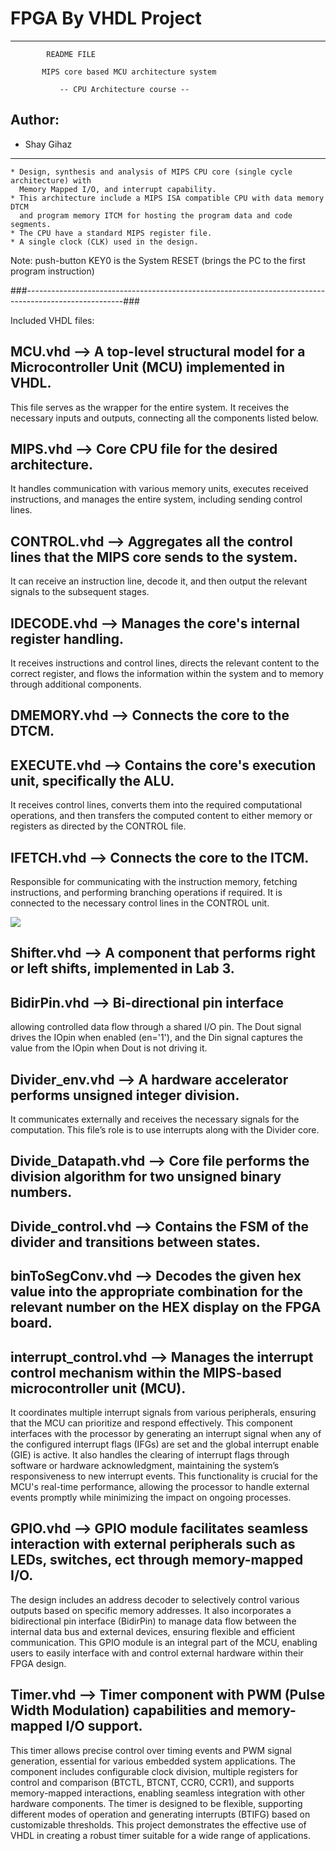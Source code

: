 # FPGA By VHDL Project

--------------------------------------------------------------

 			README FILE
      
    	   MIPS core based MCU architecture system

               -- CPU Architecture course --
		 

## Author:
- Shay Gihaz

		      
--------------------------------------------------------------

	* Design, synthesis and analysis of MIPS CPU core (single cycle architecture) with
  	  Memory Mapped I/O, and interrupt capability.
	* This architecture include a MIPS ISA compatible CPU with data memory DTCM
	  and program memory ITCM for hosting the program data and code segments. 
	* The CPU have a standard MIPS register file.
	* A single clock (CLK) used in the design.
 
 Note: push-button KEY0 is the System RESET (brings the PC to the first program instruction)
 
###------------------------------------------------------------------------------------------------------###

Included VHDL files:


## MCU.vhd --> A top-level structural model for a Microcontroller Unit (MCU) implemented in VHDL.
This file serves as the wrapper for the entire system. It receives the necessary inputs and outputs, connecting all the components listed below.
 


## MIPS.vhd --> Core CPU file for the desired architecture.
It handles communication with various memory units, executes received instructions, and manages the entire system, including sending control lines.



## CONTROL.vhd --> Aggregates all the control lines that the MIPS core sends to the system. 
It can receive an instruction line, decode it, and then output the relevant signals to the subsequent stages.



## IDECODE.vhd --> Manages the core's internal register handling. 
It receives instructions and control lines, directs the relevant content to the correct register, and flows the information within the system and to memory through additional components.



## DMEMORY.vhd --> Connects the core to the DTCM.



## EXECUTE.vhd --> Contains the core's execution unit, specifically the ALU.
It receives control lines, converts them into the required computational operations, and then transfers the computed content to either memory or registers as directed by the CONTROL file.



## IFETCH.vhd --> Connects the core to the ITCM.
Responsible for communicating with the instruction memory, fetching instructions, and performing branching operations if required. It is connected to the necessary control lines in the CONTROL unit.



<img src="MIPS_RTL.jpg"><img>




## Shifter.vhd --> A component that performs right or left shifts, implemented in Lab 3.



## BidirPin.vhd --> Bi-directional pin interface
allowing controlled data flow through a shared I/O pin. The Dout signal drives the IOpin when enabled (en='1'), and the Din signal captures the value from the IOpin when Dout is not driving it.



## Divider_env.vhd --> A hardware accelerator performs unsigned integer division.
It communicates externally and receives the necessary signals for the computation. This file’s role is to use interrupts along with the Divider core.



## Divide_Datapath.vhd --> Core file performs the division algorithm for two unsigned binary numbers.



## Divide_control.vhd --> Contains the FSM of the divider and transitions between states.



## binToSegConv.vhd --> Decodes the given hex value into the appropriate combination for the relevant number on the HEX display on the FPGA board.



## interrupt_control.vhd --> Manages the interrupt control mechanism within the MIPS-based microcontroller unit (MCU).
It coordinates multiple interrupt signals from various peripherals, ensuring that the MCU can prioritize and respond effectively. This component interfaces with the processor by generating an interrupt signal when any of the configured interrupt flags (IFGs) are set and the global interrupt enable (GIE) is active. It also handles the clearing of interrupt flags through software or hardware acknowledgment, maintaining the system’s responsiveness to new interrupt events. This functionality is crucial for the MCU's real-time performance, allowing the processor to handle external events promptly while minimizing the impact on ongoing processes.



## GPIO.vhd --> GPIO module facilitates seamless interaction with external peripherals such as LEDs, switches, ect through memory-mapped I/O.
The design includes an address decoder to selectively control various outputs based on specific memory addresses. It also incorporates a bidirectional pin interface (BidirPin) to manage data flow between the internal data bus and external devices, ensuring flexible and efficient communication. This GPIO module is an integral part of the MCU, enabling users to easily interface with and control external hardware within their FPGA design.



## Timer.vhd --> Timer component with PWM (Pulse Width Modulation) capabilities and memory-mapped I/O support. 
This timer allows precise control over timing events and PWM signal generation, essential for various embedded system applications. The component includes configurable clock division, multiple registers for control and comparison (BTCTL, BTCNT, CCR0, CCR1), and supports memory-mapped interactions, enabling seamless integration with other hardware components. The timer is designed to be flexible, supporting different modes of operation and generating interrupts (BTIFG) based on customizable thresholds. This project demonstrates the effective use of VHDL in creating a robust timer suitable for a wide range of applications.




